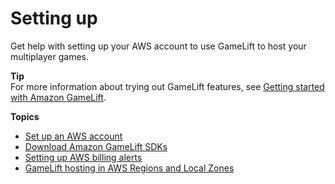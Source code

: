 # Setting up<a name="setting-up-intro"></a>

Get help with setting up your AWS account to use GameLift to host your multiplayer games\.

**Tip**  
For more information about trying out GameLift features, see [Getting started with Amazon GameLift](getting-started-intro.md)\.

**Topics**
+ [Set up an AWS account](setting-up-aws-login.md)
+ [Download Amazon GameLift SDKs](gamelift-supported.md)
+ [Setting up AWS billing alerts](gamelift-billing-alerts.md)
+ [GameLift hosting in AWS Regions and Local Zones](gamelift-regions.md)